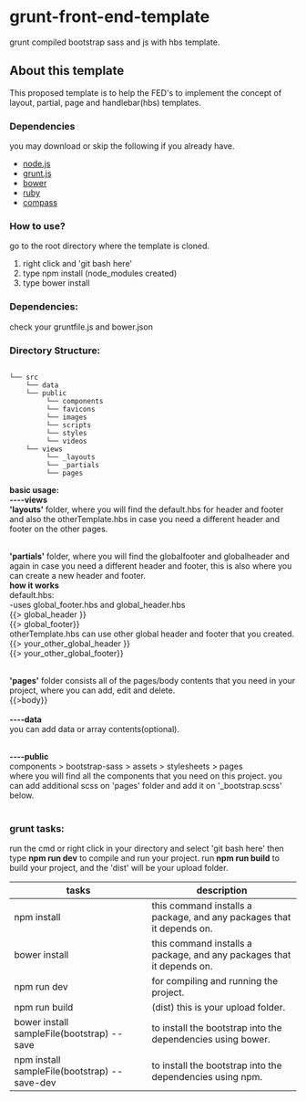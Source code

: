# grunt-front-end-template
grunt compiled bootstrap sass and js with hbs template.

<h2>About this template</h2>
<p>This proposed template is to help the FED's to implement the concept of layout, partial, page and handlebar(hbs) templates.</p>

### Dependencies <br>
you may download or skip the following if you already have.
- [node.js](http://nodejs.org/) <br>
- [grunt.js](http://gruntjs.com/) <br>
- [bower](https://bower.io/) <br>
- [ruby](http://rubyinstaller.org/) <br>
- [compass](http://compass-style.org/install/) <br>

### How to use?<br>
go to the root directory where the template is cloned.
<ol>
<li>right click and 'git bash here'</li>
<li>type npm install (node_modules created)</li>
<li>type bower install</li>
</ol>

### Dependencies:<br>
check your gruntfile.js and bower.json

### Directory Structure:<br>
<pre><code>
└── src
    └── data
    └── public
         └── components
         └── favicons
         └── images
         └── scripts 
         └── styles 
         └── videos 
    └── views
         └── _layouts
         └── _partials
         └── pages
</code></pre>

<strong>basic usage:</strong><br>
<strong>----views</strong><br>
<strong>'layouts'</strong> folder, where you will find the default.hbs for header and footer and also the otherTemplate.hbs in case you need a different header and footer on the other pages.<br><br>

<strong>'partials'</strong> folder, where you will find the globalfooter and globalheader and again in case you need a different header and footer, this is also where you can create a new header and footer.<br>
     <strong>how it works</strong><br>
     default.hbs:<br>
     -uses global_footer.hbs and global_header.hbs<br>
     {{> global_header }}<br>
     {{> global_footer}}<br>
     otherTemplate.hbs can use other global header and footer that you created.<br>
     {{> your_other_global_header }}<br>
     {{> your_other_global_footer}}<br><br>
     
<strong>'pages'</strong> folder consists all of the pages/body contents that you need in your project, where you can add, edit and delete.<br>
{{>body}}<br><br>
<strong>----data</strong><br>
you can add data or array contents(optional).<br><br>

<strong>----public</strong><br>
components > bootstrap-sass > assets > stylesheets > pages<br>
where you will find all the components that you need on this project. you can add additional scss on 'pages' folder  and add it on '_bootstrap.scss' below.<br><br>

### grunt tasks:<br>
run the cmd or right click in your directory and select 'git bash here' then type <strong>npm run dev</strong> to compile and run your project.
run <strong>npm run build</strong> to build your project, and the 'dist' will be your upload folder.

| tasks  | description |
| ------------- | ------------- |
| npm install  | this command installs a package, and any packages that it depends on. |
| bower install  | this command installs a package, and any packages that it depends on.  |
| npm run dev  | for compiling and running the project.  |
| npm run build  | (dist) this is your upload folder.  |
| bower install sampleFile(bootstrap) --save | to install the bootstrap into the dependencies using bower.  |
| npm install sampleFile(bootstrap) --save-dev | to install the bootstrap into the dependencies using npm.  |

